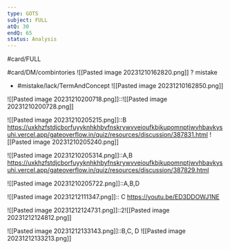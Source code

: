 ```yaml
---
type: GOTS
subject: FULL
atQ: 30
endQ: 65
status: Analysis
---
```

#card/FULL 

#card/DM/combintories 
![[Pasted image 20231210162820.png]]
?
mistake 
- #mistake/lack/TermAndConcept 
![[Pasted image 20231210162850.png]] 

![[Pasted image 20231210200718.png]]::![[Pasted image 20231210200728.png]]

![[Pasted image 20231210205215.png]]::B https://uxkhzfstdjcborfuyyknhkhbyfnskrywvveioufkbjkupomnptjwvhbavkysuhi.vercel.app/gateoverflow.in/quiz/resources/discussion/387831.html ![[Pasted image 20231210205240.png]]



![[Pasted image 20231210205314.png]]::A,B https://uxkhzfstdjcborfuyyknhkhbyfnskrywvveioufkbjkupomnptjwvhbavkysuhi.vercel.app/gateoverflow.in/quiz/resources/discussion/387829.html

![[Pasted image 20231210205722.png]]::A,B,D

![[Pasted image 20231212111347.png]]:: C https://youtu.be/ED3DDOWJ1NE

![[Pasted image 20231212124731.png]]::2![[Pasted image 20231212124812.png]]

![[Pasted image 20231212133143.png]]::B,C, D ![[Pasted image 20231212133213.png]]

